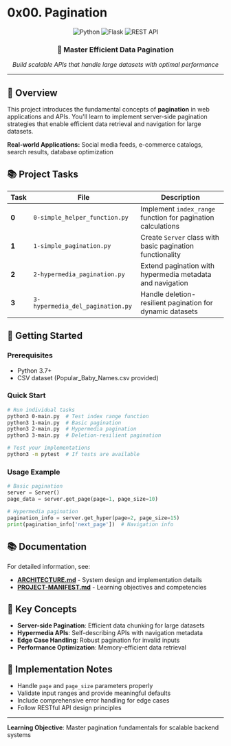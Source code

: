 # 0x00. Pagination

<p align="center">
  <img src="https://img.shields.io/badge/Python-3776AB?style=for-the-badge&logo=python&logoColor=white" alt="Python">
  <img src="https://img.shields.io/badge/Flask-000000?style=for-the-badge&logo=flask&logoColor=white" alt="Flask">
  <img src="https://img.shields.io/badge/REST-API-0052CC?style=for-the-badge" alt="REST API">
</p>

<div align="center">
  <h3>📄 Master Efficient Data Pagination</h3>
  <p><em>Build scalable APIs that handle large datasets with optimal performance</em></p>
</div>

---

## 🎯 Overview

This project introduces the fundamental concepts of **pagination** in web applications and APIs. You'll learn to implement server-side pagination strategies that enable efficient data retrieval and navigation for large datasets.

**Real-world Applications:** Social media feeds, e-commerce catalogs, search results, database optimization

## 📚 Project Tasks

| Task | File | Description |
|------|------|-------------|
| **0** | `0-simple_helper_function.py` | Implement `index_range` function for pagination calculations |
| **1** | `1-simple_pagination.py` | Create `Server` class with basic pagination functionality |
| **2** | `2-hypermedia_pagination.py` | Extend pagination with hypermedia metadata and navigation |
| **3** | `3-hypermedia_del_pagination.py` | Handle deletion-resilient pagination for dynamic datasets |

## 🚀 Getting Started

### Prerequisites
- Python 3.7+
- CSV dataset (Popular_Baby_Names.csv provided)

### Quick Start
```bash
# Run individual tasks
python3 0-main.py  # Test index range function
python3 1-main.py  # Basic pagination
python3 2-main.py  # Hypermedia pagination
python3 3-main.py  # Deletion-resilient pagination

# Test your implementations
python3 -m pytest  # If tests are available
```

### Usage Example
```python
# Basic pagination
server = Server()
page_data = server.get_page(page=1, page_size=10)

# Hypermedia pagination
pagination_info = server.get_hyper(page=2, page_size=15)
print(pagination_info['next_page'])  # Navigation info
```

## 📚 Documentation

For detailed information, see:
- **[ARCHITECTURE.md](./ARCHITECTURE.md)** - System design and implementation details
- **[PROJECT-MANIFEST.md](./PROJECT-MANIFEST.md)** - Learning objectives and competencies

## 📖 Key Concepts

- **Server-side Pagination**: Efficient data chunking for large datasets
- **Hypermedia APIs**: Self-describing APIs with navigation metadata
- **Edge Case Handling**: Robust pagination for invalid inputs
- **Performance Optimization**: Memory-efficient data retrieval

## 🔧 Implementation Notes

- Handle `page` and `page_size` parameters properly
- Validate input ranges and provide meaningful defaults
- Include comprehensive error handling for edge cases
- Follow RESTful API design principles

---

**Learning Objective**: Master pagination fundamentals for scalable backend systems
